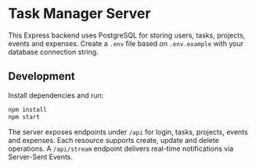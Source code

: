 # Task Manager Server


This Express backend uses PostgreSQL for storing users, tasks, projects, events and expenses. Create a `.env` file based on `.env.example` with your database connection string.

## Development

Install dependencies and run:

```bash
npm install
npm start
```

The server exposes endpoints under `/api` for login, tasks, projects, events and expenses. Each resource supports create, update and delete operations. A `/api/stream` endpoint delivers real-time notifications via Server-Sent Events.

